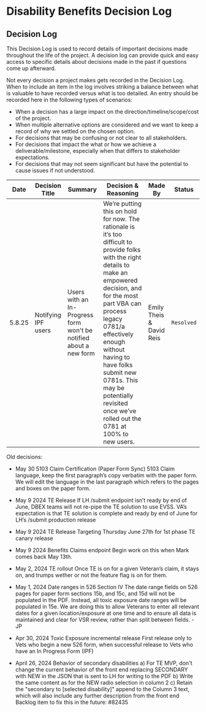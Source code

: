 # Disability Benefits Decision Log

## Decision Log

This Decision Log is used to record details of important decisions made throughout the life of the project. A decision log can provide quick and easy access to specific details about decisions made in the past if questions come up afterward.

Not every decision a project makes gets recorded in the Decision Log. When to include an item in the log involves striking a balance between what is valuable to have recorded versus what is too detailed. An entry should be recorded here in the following types of scenarios:

- When a decision has a large impact on the direction/timeline/scope/cost of the project.
- When multiple alternative options are considered and we want to keep a record of why we settled on the chosen option.
- For decisions that may be confusing or not clear to all stakeholders.
- For decisions that impact the what or how we achieve a deliverable/milestone, especially when that differs to stakeholder expectations. 
- For decisions that may not seem significant but have the potential to cause issues if not understood.



| Date | Decision Title | Summary | Decision & Reasoning | Made By | Status
|---|---|---|---|---|---|
|5.8.25 |Notifying IPF users |  Users with an In-Progress form won't be notified about a new form | We’re putting this on hold for now. The rationale is it’s too difficult to provide folks with the right details to make an empowered decision, and for the most part VBA can process legacy 0781/a effectively enough without having to have folks submit new 0781s. This may be potentially revisited once we’ve rolled out the 0781 at 100% to new users. | Emily Theis & David Reis | <code>Resolved</code>

Old decisions: 
- May 30
	5103 Claim Certification (Paper Form Sync)
	5103 Claim language, keep the first paragraph’s copy verbatim with the paper form. We will edit the language in the last paragraph which refers to the pages and boxes on the paper form.

- May 9 2024
	TE Release
	If LH /submit endpoint isn’t ready by end of June, DBEX teams will not re-pipe the TE solution to use EVSS. VA’s expectation is that TE solution is complete and ready by end of June for LH’s /submit production release

- May 9 2024
	TE Release
	Targeting Thursday June 27th for 1st phase TE canary release

- May 9 2024
	Benefits Claims endpoint
	Begin work on this when Mark comes back May 13th.

- May 2, 2024
	TE rollout
	Once TE is on for a given Veteran’s claim, it stays on, and trumps wether or not the feature flag is on for them.

- May 1, 2024
	Date ranges in 526 Section IV
	The date range fields on 526 pages for paper form sections 15b, and 15c, and 15d will not be populated in the PDF. Instead, all toxic exposure date ranges will be populated in 15e. We are doing this to allow Veterans to enter all relevant dates for a given location/exposure at one time and to ensure all data is maintained and clear for VSR review, rather than split between fields. - JP

- Apr 30, 2024
	Toxic Exposure incremental release
	First release only to Vets who begin a new 526 form, when successful release to Vets who have an In Progress Form (IPF) 

- April 26, 2024
	Behavior of secondary disabilities
	a) For TE MVP, don't change the current behavior of the front end replacing SECONDARY with NEW in the JSON that is sent to LH for writing to the PDF
b) Write the same content as for the NEW radio selection in column 2
c) Retain the "secondary to [selected disability]" append to the Column 3 text, which will also include any further description from the front end
Backlog item to fix this in the future: #82435






